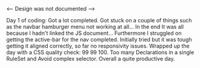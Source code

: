 <-- Design was not documented -->

Day 1 of coding: 
Got a lot completed. Got stuck on a couple of things such as the navbar hamburger menu not working at all... In the end It was all because I hadn't linked the JS document... 
Furthermore I struggled on getting the active-bar for the nav completed. Initially tried <span> but it was tough getting it aligned correctly, so far no responsivity issues. 
Wrapped up the day with a CSS quality check: 99 99 100. Too many Declarations in a single RuleSet and Avoid complex selector. Overall a quite productive day.
